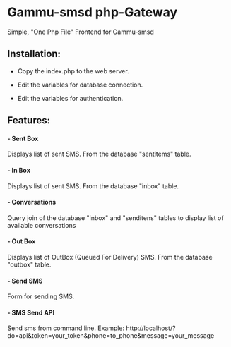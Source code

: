 # Gammu-smsd php-Gateway
Simple, "One Php File" Frontend for Gammu-smsd



## Installation:
- Copy the index.php to the web server.

- Edit the variables for database connection.

- Edit the variables for authentication.



## Features:
#### - Sent Box

Displays list of sent SMS. From the database "sentitems" table.

#### - In Box

Displays list of sent SMS. From the database "inbox" table.

#### - Conversations

Query join of the database "inbox" and "senditens" tables to display list of available conversations

#### - Out Box

Displays list of OutBox (Queued For Delivery) SMS. From the database "outbox" table.

#### - Send SMS

Form for sending SMS.

#### - SMS Send API

Send sms from command line. Example: http://localhost/?do=api&token=your_token&phone=to_phone&message=your_message



